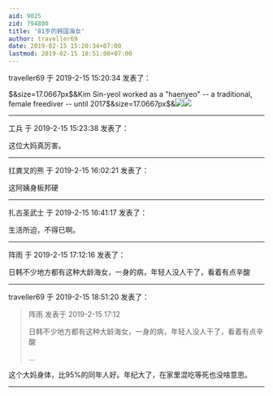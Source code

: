```yaml
---
aid: 9025
zid: 794800
title: '81岁的韩国海女'
author: traveller69
date: 2019-02-15 15:20:34+07:00
lastmod: 2019-02-15 18:51:00+07:00
---
```


traveller69 于 2019-2-15 15:20:34 发表了：

\$&size=17.0667px\$&Kim Sin-yeol worked as a "haenyeo" -- a traditional, female freediver -- until 2017\$&size=17.0667px\$&![](https://cdn.cnn.com/cnnnext/dam/assets/190214165050-kim-sin-yeol-dokdo-4-exlarge-169.jpg)![](https://cdn.cnn.com/cnnnext/dam/assets/190214164936-kim-sin-yeol-dokdo-islands-exlarge-169.jpeg)

---------

工兵 于 2019-2-15 15:23:38 发表了：

这位大妈真厉害。

---------

扛粪叉的熊 于 2019-2-15 16:02:21 发表了：

这阿姨身板邦硬

---------

扎古圣武士 于 2019-2-15 16:41:17 发表了：

生活所迫，不得已啊。

---------

阵雨 于 2019-2-15 17:12:16 发表了：

日韩不少地方都有这种大龄海女，一身的病，年轻人没人干了，看着有点辛酸

---------

traveller69 于 2019-2-15 18:51:20 发表了：

> 阵雨 发表于 2019-2-15 17:12
> 
> 日韩不少地方都有这种大龄海女，一身的病，年轻人没人干了，看着有点辛酸
> 
> ...



这个大妈身体，比95%的同年人好。年纪大了，在家里混吃等死也没啥意思。

---------

